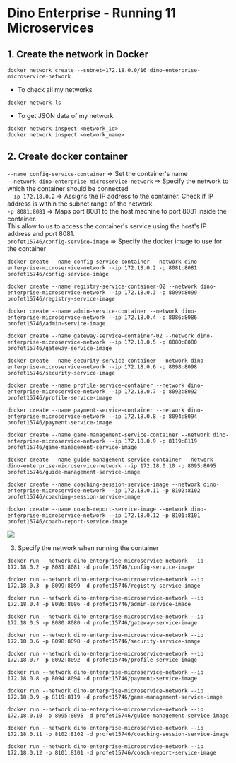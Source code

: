 # Dino Enterprise - Running 11 Microservices

## 1. Create the network in Docker

    docker network create --subnet=172.18.0.0/16 dino-enterprise-microservice-network

- To check all my networks

```
docker network ls
```

- To get JSON data of my network

```
docker network inspect <network_id>
docker network inspect <network_name>
```

## 2. Create docker container

`--name config-service-container` => Set the container's name <br>
`--network dino-enterprise-microservice-network` => Specify the network to which the container should be connected <br>
`--ip 172.18.0.2` => Assigns the IP address to the container. Check if IP address is within the subnet range of the network.<br>
`-p 8081:8081` => Maps port 8081 to the host machine to port 8081 inside the container.<br>
This allow to us to access the container's service using the host's IP address and port 8081.<br>
`profet15746/config-service-image` => Specify the docker image to use for the container

```
docker create --name config-service-container --network dino-enterprise-microservice-network --ip 172.18.0.2 -p 8081:8081 profet15746/config-service-image
```

```
docker create --name registry-service-container-02 --network dino-enterprise-microservice-network --ip 172.18.0.3 -p 8099:8099 profet15746/registry-service-image
```

```
docker create --name admin-service-container --network dino-enterprise-microservice-network --ip 172.18.0.4 -p 8086:8086 profet15746/admin-service-image
```

```
docker create --name gateway-service-container-02 --network dino-enterprise-microservice-network --ip 172.18.0.5 -p 8080:8080 profet15746/gateway-service-image
```

```
docker create --name security-service-container --network dino-enterprise-microservice-network --ip 172.18.0.6 -p 8098:8098 profet15746/security-service-image
```

```
docker create --name profile-service-container --network dino-enterprise-microservice-network --ip 172.18.0.7 -p 8092:8092 profet15746/profile-service-image
```

```
docker create --name payment-service-container --network dino-enterprise-microservice-network --ip 172.18.0.8 -p 8094:8094 profet15746/payment-service-image
```

```
docker create --name game-management-service-container --network dino-enterprise-microservice-network --ip 172.18.0.9 -p 8119:8119 profet15746/game-management-service-image
```

```
docker create --name guide-management-service-container --network dino-enterprise-microservice-network --ip 172.18.0.10 -p 8095:8095 profet15746/guide-management-service-image
```

```
docker create --name coaching-session-service-image --network dino-enterprise-microservice-network --ip 172.18.0.11 -p 8102:8102 profet15746/coaching-session-service-image
```

```
docker create --name coach-report-service-image --network dino-enterprise-microservice-network --ip 172.18.0.12 -p 8101:8101 profet15746/coach-report-service-image
```

![](https://media.giphy.com/media/1iTH1WIUjM0VATSw/giphy.gif)

3. Specify the network when running the container

```
docker run --network dino-enterprise-microservice-network --ip 172.18.0.2 -p 8081:8081 -d profet15746/config-service-image
```

```
docker run --network dino-enterprise-microservice-network --ip 172.18.0.3 -p 8099:8099 -d profet15746/registry-service-image
```

```
docker run --network dino-enterprise-microservice-network --ip 172.18.0.4 -p 8086:8086 -d profet15746/admin-service-image
```

```
docker run --network dino-enterprise-microservice-network --ip 172.18.0.5 -p 8080:8080 -d profet15746/gateway-service-image
```

```
docker run --network dino-enterprise-microservice-network --ip 172.18.0.6 -p 8098:8098 -d profet15746/security-service-image
```

```
docker run --network dino-enterprise-microservice-network --ip 172.18.0.7 -p 8092:8092 -d profet15746/profile-service-image
```

```
docker run --network dino-enterprise-microservice-network --ip 172.18.0.8 -p 8094:8094 -d profet15746/payment-service-image
```

```
docker run --network dino-enterprise-microservice-network --ip 172.18.0.9 -p 8119:8119 -d profet15746/game-management-service-image
```

```
docker run --network dino-enterprise-microservice-network --ip 172.18.0.10 -p 8095:8095 -d profet15746/guide-management-service-image
```

```
docker run --network dino-enterprise-microservice-network --ip 172.18.0.11 -p 8102:8102 -d profet15746/coaching-session-service-image
```

```
docker run --network dino-enterprise-microservice-network --ip 172.18.0.12 -p 8101:8101 -d profet15746/coach-report-service-image
```
